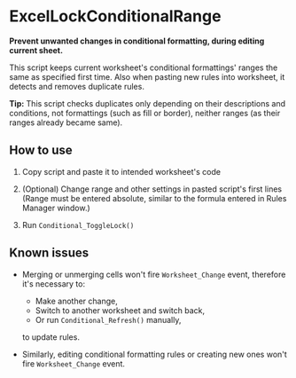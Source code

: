 # ExcelLockConditionalRange
**Prevent unwanted changes in conditional formatting, during editing current sheet.**

This script keeps current worksheet's conditional formattings' ranges the same as specified first time. Also when pasting new rules into worksheet, it detects and removes duplicate rules.

**Tip:** This script checks duplicates only depending on their descriptions and conditions, not formattings (such as fill or border), neither ranges (as their ranges already became same).


## How to use
1. Copy script and paste it to intended worksheet's code

2. (Optional) Change range and other settings in pasted script's first lines  
   (Range must be entered absolute, similar to the formula entered in Rules Manager window.)

3. Run `Conditional_ToggleLock()`


## Known issues
- Merging or unmerging cells won't fire `Worksheet_Change` event, therefore it's necessary to:
   - Make another change,
   - Switch to another worksheet and switch back,
   - Or run `Conditional_Refresh()` manually,

  to update rules.

- Similarly, editing conditional formatting rules or creating new ones won't fire `Worksheet_Change` event.

